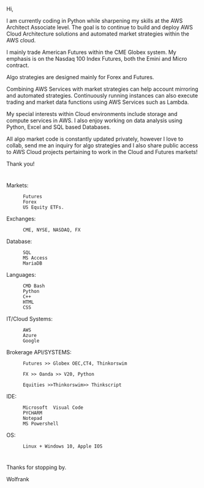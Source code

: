 Hi, 

I am currently coding in Python while sharpening my skills at the AWS Architect Associate level. 
The goal is to continue to build and deploy AWS Cloud Architecture solutions and automated market strategies within the AWS cloud.

I mainly trade American Futures within the CME Globex system.  My emphasis is on the Nasdaq 100 Index Futures, both the Emini and Micro contract. 

Algo strategies are designed mainly for Forex and Futures.  

Combining AWS Services with market strategies can help account mirroring and automated strategies. Continuously running instances can also execute trading and market data functions using AWS Services such as Lambda.   

My special interests within Cloud environments include storage and compute services in AWS.  I also enjoy working on data analysis using Python, Excel and SQL based Databases. 

All algo market code is constantly updated privately, however I love to collab, send me an inquiry for algo strategies and I also share public access to AWS Cloud projects pertaining to work in the Cloud and Futures markets!

Thank you! 

#




Markets: 

          Futures
          Forex
          US Equity ETFs.



Exchanges:  
          
          CME, NYSE, NASDAQ, FX 

Database: 
         
          SQL
          MS Access
          MariaDB 

Languages:  
    
          CMD Bash
          Python
          C++
          HTML
          CSS
         

IT/Cloud Systems:  
  
          AWS
          Azure 
          Google 

Brokerage API/SYSTEMS: 
                     
          Futures >> Globex OEC,CT4, Thinkorswim
                      
          FX >> Oanda >> V20, Python 
                      
          Equities >>Thinkorswim>> Thinkscript
                      
                      

IDE:  

          Microsoft  Visual Code
          PYCHARM 
          Notepad 
          MS Powershell  

OS: 

          Linux + Windows 10, Apple IOS 


#

Thanks for stopping by.

Wolfrank




